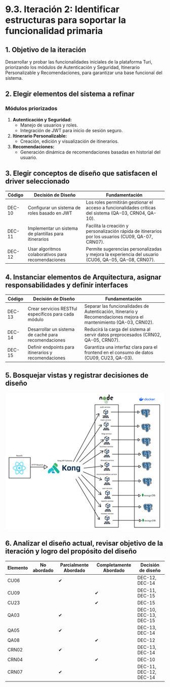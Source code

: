 
# 9.3. Iteración 2: Identificar estructuras para soportar la funcionalidad primaria

## 1. Objetivo de la iteración
Desarrollar y probar las funcionalidades iniciales de la plataforma Turi, priorizando los módulos de Autenticación y Seguridad, Itinerario Personalizable y Recomendaciones, para garantizar una base funcional del sistema.

## 2. Elegir elementos del sistema a refinar

### **Módulos priorizados**
1. **Autenticación y Seguridad:**
   - Manejo de usuarios y roles.
   - Integración de JWT para inicio de sesión seguro.
2. **Itinerario Personalizable:**
   - Creación, edición y visualización de itinerarios.
3. **Recomendaciones:**
   - Generación dinámica de recomendaciones basadas en historial del usuario.

## 3. Elegir conceptos de diseño que satisfacen el driver seleccionado

| Código  | Decisión de Diseño                            | Fundamentación                                                                                             |
|---------|-----------------------------------------------|-----------------------------------------------------------------------------------------------------------|
| DEC-10  | Configurar un sistema de roles basado en JWT  | Los roles permitirán gestionar el acceso a funcionalidades críticas del sistema (QA-03, CRN04, QA-10).   |
| DEC-11  | Implementar un sistema de plantillas para itinerarios | Facilita la creación y personalización rápida de itinerarios por los usuarios (CU09, QA-07, CRN07).       |
| DEC-12  | Usar algoritmos colaborativos para recomendaciones | Permite sugerencias personalizadas y mejora la experiencia del usuario (CU06, QA-05, QA-08, CRN07).       |

## 4. Instanciar elementos de Arquitectura, asignar responsabilidades y definir interfaces

| Código  | Decisión de Diseño                                  | Fundamentación                                                                                                         |
|---------|-----------------------------------------------------|-----------------------------------------------------------------------------------------------------------------------|
| DEC-13  | Crear servicios RESTful específicos para cada módulo | Separar las funcionalidades de Autenticación, Itinerario y Recomendaciones mejora el mantenimiento (QA-03, CRN02).     |
| DEC-14  | Desarrollar un sistema de caché para recomendaciones | Reducirá la carga del sistema al servir datos preprocesados (CRN02, QA-05, CRN07).                                     |
| DEC-15  | Definir endpoints para itinerarios y recomendaciones | Garantiza una interfaz clara para el frontend en el consumo de datos (CU09, CU23, QA-03).                              |

## 5. Bosquejar vistas y registrar decisiones de diseño

![Bosquejo vistas](./Bosquejo.png)

## 6. Analizar el diseño actual, revisar objetivo de la iteración y logro del propósito del diseño

| **Elemento** | **No abordado** | **Parcialmente Abordado** | **Completamente Abordado** | **Decisión de diseño**         |
|--------------|------------------|---------------------------|----------------------------|--------------------------------|
| CU06         |                  | ✔                         |                            | DEC-12, DEC-14                |
| CU09         |                  |                           | ✔                          | DEC-11, DEC-15                |
| CU23         |                  |                           | ✔                          | DEC-15                        |
| QA03         |                  | ✔                         |                            | DEC-10, DEC-13, DEC-15        |
| QA05         |                  | ✔                         |                            | DEC-13, DEC-14                |
| QA08         |                  |                           | ✔                          | DEC-12                        |
| CRN02        |                  | ✔                         |                            | DEC-13, DEC-14                |
| CRN04        |                  |                           | ✔                          | DEC-10                        |
| CRN07        |                  | ✔                         |                            | DEC-11, DEC-12, DEC-14        |
